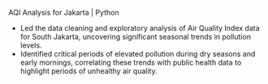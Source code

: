 AQI Analysis for Jakarta | Python
+ Led the data cleaning and exploratory analysis of Air Quality Index data for South Jakarta, uncovering significant seasonal trends in pollution levels.
+ Identified critical periods of elevated pollution during dry seasons and early mornings, correlating these trends with public health data to highlight periods of unhealthy air quality.
